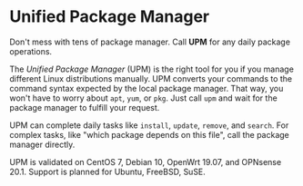 # Unified Package Manager

Don't mess with tens of package manager. Call **UPM** for any daily package operations.

The *Unified Package Manager* (UPM) is the right tool for you if you manage different Linux distributions manually. UPM converts your commands to the command syntax expected by the local package manager. That way, you won't have to worry about `apt`, `yum`, or `pkg`. Just call `upm` and wait for the package manager to fulfill your request.

UPM can complete daily tasks like `install`, `update`, `remove`, and `search`. For complex tasks, like "which package depends on this file", call the package manager directly.

UPM is validated on CentOS 7, Debian 10, OpenWrt 19.07, and OPNsense 20.1. Support is planned for Ubuntu, FreeBSD, SuSE.
